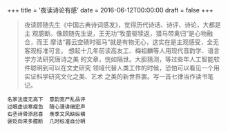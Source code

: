 +++
title = '夜读诗论有感'
date = 2016-06-12T00:00:00
draft = false
+++

> 夜读顾随先生《中国古典诗词感发》，觉得历代诗话、诗评、诗论，大都是主
> 观臆断。像顾随先生说，王无功“牧童驱犊返，猎马带禽归”是心物融合，而王
> 摩诘“暮云空碛时驱马”就是有物无心，这实在是主观感受，全无客观标准可言。
> 想起十几年前读高友工、梅祖麟等人用现代音韵学、语言学方法研究唐诗之美
> 的文章，恍如隔世。大胆猜测，等过些年人工智能软件聪明到可以在文史研究
> 领域代替人类工作的时候，恐怕可以看见一个用实证科学研究文化之美、艺术
> 之美的新世界罢。写一首七律当作读书笔记。

<div class="poem">

```
名家法度无高下  意韵宽严乱品评
过眼虚谈寒瘦色  随心漫讲细宏声
右丞诗骨添悲喜  羡季文风缺纵横
褒贬向来多臆断  几时标准自分明
```

</div>

